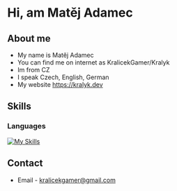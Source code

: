 # Hi, am Matěj Adamec
## About me
- My name is Matěj Adamec
- You can find me on internet as KralicekGamer/Kralyk
- Im from CZ
- I speak Czech, English, German
- My website https://kralyk.dev

## Skills
### **Languages**
[![My Skills](https://skillicons.dev/icons?i=cs,html,css,py,md,arduino,raspberrypi,linux,windows,pycharm,py,vscode,cloudflare,discord)](https://skillicons.dev)

## Contact
- Email - kralicekgamer@gmail.com
